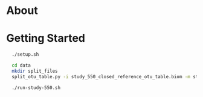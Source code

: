 # About

# Getting Started


```bash
  ./setup.sh 
```

```bash
  cd data
  mkdir split_files
  split_otu_table.py -i study_550_closed_reference_otu_table.biom -m study_550_mapping_file.txt -o split_files/ -f COMMON_SAMPLE_SITE   
```

```bash
  ./run-study-550.sh
```
